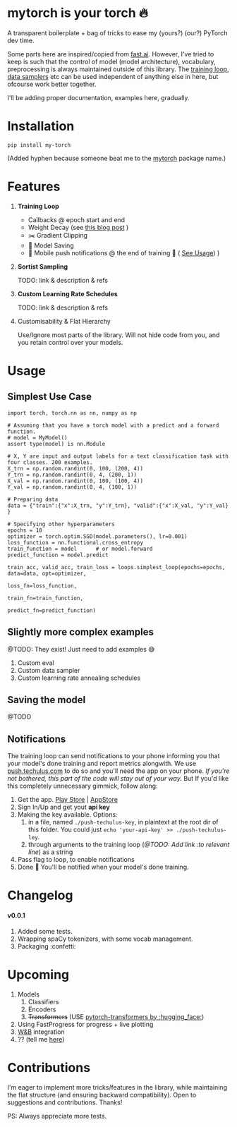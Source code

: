 # mytorch is your torch :fire:
A transparent boilerplate + bag of tricks to ease my (yours?) (our?) PyTorch dev time.

Some parts here are inspired/copied from [fast.ai](https://github.com/fastai/fastai).
However, I've tried to keep is such that the control of model (model architecture), vocabulary, preprocessing is always maintained outside of this library.
The [training loop](./mytorch/loops.py), [data samplers](./mytorch/dataiters.py) etc can be used independent of anything else in here, but ofcourse work better together.

I'll be adding proper documentation, examples here, gradually.

# Installation

`pip install my-torch`

(Added hyphen because someone beat me to the [mytorch](https://pypi.org/project/mytorch/) package name.)

# Features

1. **Training Loop**
    - Callbacks @ epoch start and end
    - Weight Decay (see [this blog post](https://www.fast.ai/2018/07/02/adam-weight-decay/) )
    - :scissors: Gradient Clipping
    - :floppy_disk: Model Saving 
    - :bell: Mobile push notifications @ the end of training :ghost: ( [See Usage](#notifications)) )
    
2. **Sortist Sampling** 
    
    TODO: link & description & refs
3. **Custom Learning Rate Schedules** 

    TODO: link & description & refs
4. Customisability & Flat Hierarchy
    
    Use/Ignore most parts of the library. Will not hide code from you, and you retain control over your models. 

# Usage


## Simplest Use Case
```
import torch, torch.nn as nn, numpy as np

# Assuming that you have a torch model with a predict and a forward function.
# model = MyModel()
assert type(model) is nn.Module

# X, Y are input and output labels for a text classification task with four classes. 200 examples.
X_trn = np.random.randint(0, 100, (200, 4))
Y_trn = np.random.randint(0, 4, (200, 1))
X_val = np.random.randint(0, 100, (100, 4))
Y_val = np.random.randint(0, 4, (100, 1))

# Preparing data
data = {"train":{"x":X_trn, "y":Y_trn}, "valid":{"x":X_val, "y":Y_val} }

# Specifying other hyperparameters
epochs = 10
optimizer = torch.optim.SGD(model.parameters(), lr=0.001)
loss_function = nn.functional.cross_entropy
train_function = model      # or model.forward
predict_function = model.predict

train_acc, valid_acc, train_loss = loops.simplest_loop(epochs=epochs, data=data, opt=optimizer,
                                                        loss_fn=loss_function, 
                                                        train_fn=train_function,
                                                        predict_fn=predict_function)
```

## Slightly more complex examples

@TODO: They exist! Just need to add examples :sweat_smile:
1. Custom eval
2. Custom data sampler
3. Custom learning rate annealing schedules

## Saving the model
@TODO


## Notifications
The training loop can send notifications to your phone informing you that your model's done training and report metrics alongwith.
We use [push.techulus.com](https://push.techulus.com/) to do so and you'll need the app on your phone.
*If you're not bothered, this part of the code will stay out of your way.* 
But If you'd like this completely unnecessary gimmick, follow along:

1. Get the app. [Play Store](https://play.google.com/store/apps/details?id=com.techulus.push) |  [AppStore](https://itunes.apple.com/us/app/push-by-techulus/id1444391917?ls=1&mt=8)
2. Sign In/Up and get yout **api key**
3. Making the key available. Options:
    1. in a file, named `./push-techulus-key`, in plaintext at the root dir of this folder. You could just `echo 'your-api-key' >> ./push-techulus-ley`.
    2. through arguments to the training loop (_@TODO: Add link :to relevant line_) as a string
4. Pass flag to loop, to enable notifications
5. Done :balloon: You'll be notified when your model's done training.

# Changelog
#### v0.0.1
1. Added some tests.
1. Wrapping spaCy tokenizers, with some vocab management. 
1. Packaging :confetti:

# Upcoming
1. Models
    1. Classifiers 
    1. Encoders
    1. ~~Transformers~~ (USE [pytorch-transformers by :hugging_face:](https://github.com/huggingface/pytorch-transformers))
3. Using FastProgress for progress + live plotting
1. [W&B](https://wandb.ai) integration
4. ?? (tell me [here](https://github.com/geraltofrivia/mytorch/issues))  

# Contributions
I'm eager to implement more tricks/features in the library, while maintaining the flat structure (and ensuring backward compatibility). 
Open to suggestions and contributions. Thanks! 

PS: Always appreciate more tests.